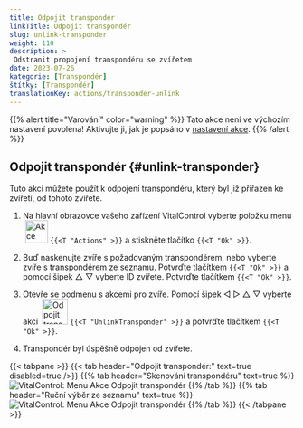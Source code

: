 ```yaml
---
title: Odpojit transpondér
linkTitle: Odpojit transpondér
slug: unlink-transponder
weight: 110
description: >
 Odstranit propojení transpondéru se zvířetem
date: 2023-07-26
kategorie: [Transpondér]
štítky: [Transpondér]
translationKey: actions/transponder-unlink
---
```

{{% alert title="Varování" color="warning" %}}
Tato akce není ve výchozím nastavení povolena! Aktivujte ji, jak je popsáno v [nastavení akce](../settings/).
{{% /alert %}}

## Odpojit transpondér {#unlink-transponder}

Tuto akci můžete použít k odpojení transpondéru, který byl již přiřazen ke zvířeti, od tohoto zvířete.

1. Na hlavní obrazovce vašeho zařízení VitalControl vyberte položku menu &nbsp;<img src="/icons/actions.svg" width="40" align="bottom" alt="Akce" /> `{{<T "Actions" >}}` a stiskněte tlačítko `{{<T "Ok" >}}`.

2. Buď naskenujte zvíře s požadovaným transpondérem, nebo vyberte zvíře s transpondérem ze seznamu. Potvrďte tlačítkem `{{<T "Ok" >}}` a pomocí šipek △ ▽ vyberte ID zvířete. Potvrďte tlačítkem `{{<T "Ok" >}}`.

3. Otevře se podmenu s akcemi pro zvíře. Pomocí šipek ◁ ▷ △ ▽ vyberte akci &nbsp;<img src="/icons/actions/unlink-transponder.svg" width="45" align="bottom" alt="Odpojit transpondér" /> `{{<T "UnlinkTransponder" >}}` a potvrďte tlačítkem `{{<T "Ok" >}}`.

4. Transpondér byl úspěšně odpojen od zvířete.

{{< tabpane >}}
{{< tab header="Odpojit transpondér:" text=true disabled=true />}}
{{% tab header="Skenování transpondéru" text=true %}}
![VitalControl: Menu Akce Odpojit transpondér](../images/unlinktransponder-scan.png "Odpojit transpondér")
{{% /tab %}}
{{% tab header="Ruční výběr ze seznamu" text=true %}}
![VitalControl: Menu Akce Odpojit transpondér](../images/unlinktransponder.png "Odpojit transpondér")
{{% /tab %}}
{{< /tabpane >}}
